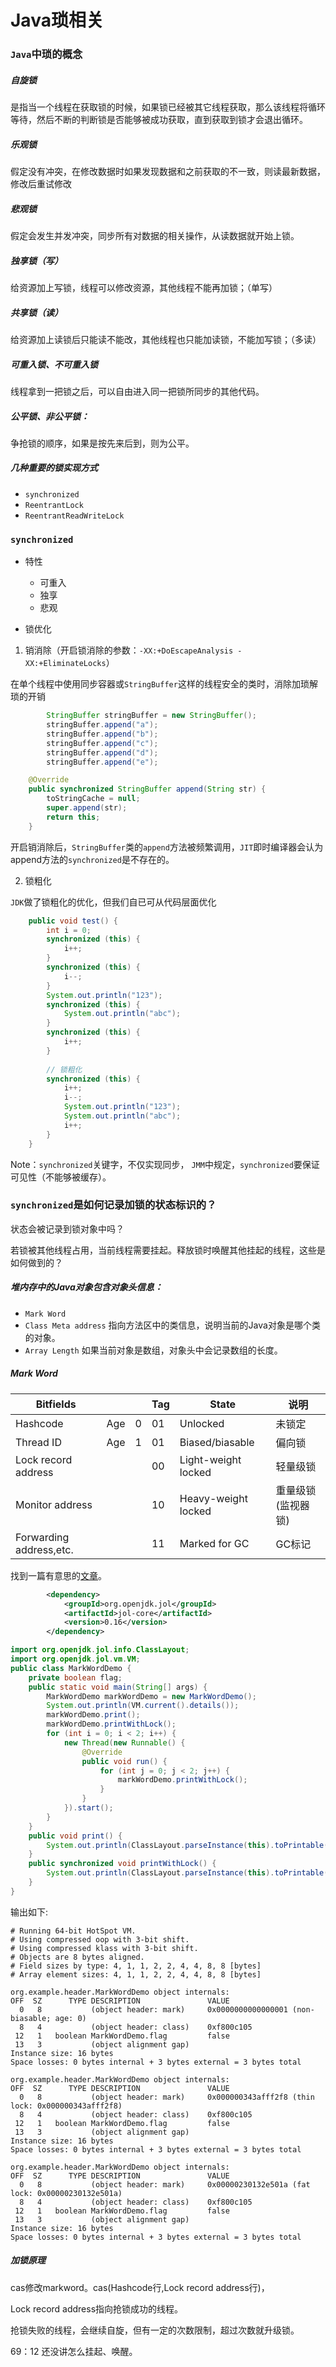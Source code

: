 # Java琐相关



### `Java`中琐的概念

##### 自旋锁

是指当一个线程在获取锁的时候，如果锁已经被其它线程获取，那么该线程将循环等待，然后不断的判断锁是否能够被成功获取，直到获取到锁才会退出循环。



##### 乐观锁

假定没有冲突，在修改数据时如果发现数据和之前获取的不一致，则读最新数据，修改后重试修改

##### 悲观锁

假定会发生并发冲突，同步所有对数据的相关操作，从读数据就开始上锁。



##### 独享锁（写）

给资源加上写锁，线程可以修改资源，其他线程不能再加锁；（单写）

##### 共享锁（读）

给资源加上读锁后只能读不能改，其他线程也只能加读锁，不能加写锁；（多读）



##### 可重入锁、不可重入锁

线程拿到一把锁之后，可以自由进入同一把锁所同步的其他代码。



##### 公平锁、非公平锁：

争抢锁的顺序，如果是按先来后到，则为公平。



##### 几种重要的锁实现方式

- `synchronized`
- `ReentrantLock`
- `ReentrantReadWriteLock`



### `synchronized`

- 特性

  - 可重入
  - 独享
  - 悲观

- 锁优化

1. 销消除（开启锁消除的参数：`-XX:+DoEscapeAnalysis -XX:+EliminateLocks`） 

在单个线程中使用同步容器或`StringBuffer`这样的线程安全的类时，消除加琐解琐的开销

```java
        StringBuffer stringBuffer = new StringBuffer();
        stringBuffer.append("a");
        stringBuffer.append("b");
        stringBuffer.append("c");
        stringBuffer.append("d");
        stringBuffer.append("e");
```

```java
    @Override
    public synchronized StringBuffer append(String str) {
        toStringCache = null;
        super.append(str);
        return this;
    }
```

开启销消除后，`StringBuffer`类的`append`方法被频繁调用，`JIT`即时编译器会认为append方法的`synchronized`是不存在的。

2. 锁粗化

`JDK`做了锁粗化的优化，但我们自已可从代码层面优化

```java
    public void test() {
        int i = 0;
        synchronized (this) {
            i++;
        }
        synchronized (this) {
            i--;
        }
        System.out.println("123");
        synchronized (this) {
            System.out.println("abc");
        }
        synchronized (this) {
            i++;
        }
        
        // 锁粗化
        synchronized (this) {
            i++;
            i--;
            System.out.println("123");
            System.out.println("abc");
            i++;
        }
    }
```



Note：`synchronized`关键字，不仅实现同步，
`JMM`中规定，`synchronized`要保证可见性（不能够被缓存）。



### `synchronized`是如何记录加锁的状态标识的？

状态会被记录到锁对象中吗？

若锁被其他线程占用，当前线程需要挂起。释放锁时唤醒其他挂起的线程，这些是如何做到的？

##### 堆内存中的Java对象包含对象头信息：

- `Mark Word` 
- `Class Meta address` 指向方法区中的类信息，说明当前的Java对象是哪个类的对象。
- `Array Length` 如果当前对象是数组，对象头中会记录数组的长度。

##### Mark Word

| Bitfields               |      |      | Tag  | State               | 说明               |
| ----------------------- | ---- | ---- | ---- | ------------------- | ------------------ |
| Hashcode                | Age  | 0    | 01   | Unlocked            | 未锁定             |
| Thread ID               | Age  | 1    | 01   | Biased/biasable     | 偏向锁             |
| Lock record address     |      |      | 00   | Light-weight locked | 轻量级锁           |
| Monitor address         |      |      | 10   | Heavy-weight locked | 重量级锁(监视器锁) |
| Forwarding address,etc. |      |      | 11   | Marked for GC       | GC标记             |

找到一篇有意思的[文章](https://blog.csdn.net/qq_36434742/article/details/106854061)。

```xml
        <dependency>
            <groupId>org.openjdk.jol</groupId>
            <artifactId>jol-core</artifactId>
            <version>0.16</version>
        </dependency>
```



```java
import org.openjdk.jol.info.ClassLayout;
import org.openjdk.jol.vm.VM;
public class MarkWordDemo {
    private boolean flag;
    public static void main(String[] args) {
        MarkWordDemo markWordDemo = new MarkWordDemo();
        System.out.println(VM.current().details());
        markWordDemo.print();
        markWordDemo.printWithLock();
        for (int i = 0; i < 2; i++) {
            new Thread(new Runnable() {
                @Override
                public void run() {
                    for (int j = 0; j < 2; j++) {
                        markWordDemo.printWithLock();
                    }
                }
            }).start();
        }
    }
    public void print() {
        System.out.println(ClassLayout.parseInstance(this).toPrintable());
    }
    public synchronized void printWithLock() {
        System.out.println(ClassLayout.parseInstance(this).toPrintable());
    }
}
```

输出如下:

```shell
# Running 64-bit HotSpot VM.
# Using compressed oop with 3-bit shift.
# Using compressed klass with 3-bit shift.
# Objects are 8 bytes aligned.
# Field sizes by type: 4, 1, 1, 2, 2, 4, 4, 8, 8 [bytes]
# Array element sizes: 4, 1, 1, 2, 2, 4, 4, 8, 8 [bytes]

org.example.header.MarkWordDemo object internals:
OFF  SZ      TYPE DESCRIPTION               VALUE
  0   8           (object header: mark)     0x0000000000000001 (non-biasable; age: 0)
  8   4           (object header: class)    0xf800c105
 12   1   boolean MarkWordDemo.flag         false
 13   3           (object alignment gap)    
Instance size: 16 bytes
Space losses: 0 bytes internal + 3 bytes external = 3 bytes total

org.example.header.MarkWordDemo object internals:
OFF  SZ      TYPE DESCRIPTION               VALUE
  0   8           (object header: mark)     0x000000343afff2f8 (thin lock: 0x000000343afff2f8)
  8   4           (object header: class)    0xf800c105
 12   1   boolean MarkWordDemo.flag         false
 13   3           (object alignment gap)    
Instance size: 16 bytes
Space losses: 0 bytes internal + 3 bytes external = 3 bytes total

org.example.header.MarkWordDemo object internals:
OFF  SZ      TYPE DESCRIPTION               VALUE
  0   8           (object header: mark)     0x00000230132e501a (fat lock: 0x00000230132e501a)
  8   4           (object header: class)    0xf800c105
 12   1   boolean MarkWordDemo.flag         false
 13   3           (object alignment gap)    
Instance size: 16 bytes
Space losses: 0 bytes internal + 3 bytes external = 3 bytes total
```

##### 加锁原理

cas修改markword。cas(Hashcode行,Lock record address行)，

Lock record address指向抢锁成功的线程。

抢锁失败的线程，会继续自旋，但有一定的次数限制，超过次数就升级锁。







69：12 还没讲怎么挂起、唤醒。
